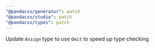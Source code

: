 ```yaml
---
"@pandacss/generator": patch
"@pandacss/studio": patch
"@pandacss/types": patch
---
```


Update `Assign` type to use `Omit` to speed up type checking
